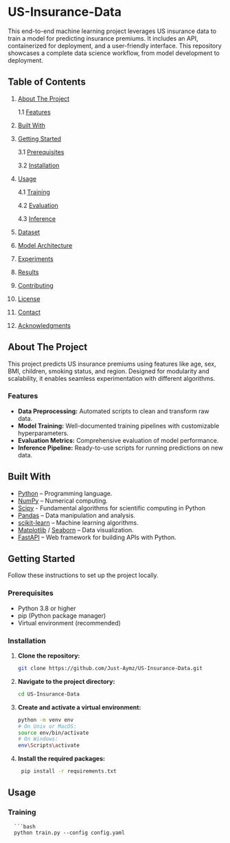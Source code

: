 # US-Insurance-Data

This end-to-end machine learning project leverages US insurance data to train a model for predicting insurance premiums. It includes an API, containerized for deployment, and a user-friendly interface. This repository showcases a complete data science workflow, from model development to deployment.

## Table of Contents

1. [About The Project](#about-the-project)
     
    1.1 [Features](#features)
2. [Built With](#built-with)
3. [Getting Started](#getting-started)
     
    3.1 [Prerequisites](#prerequisites)
   
    3.2 [Installation](#installation)
   
4. [Usage](#usage)
   
    4.1 [Training](#training)
   
    4.2 [Evaluation](#evaluation)
   
    4.3 [Inference](#inference)
   
8. [Dataset](#dataset)
9. [Model Architecture](#model-architecture)
10. [Experiments](#experiments)
11. [Results](#results)
12. [Contributing](#contributing)
13. [License](#license)
14. [Contact](#contact)
15. [Acknowledgments](#acknowledgments)

## **About The Project**

This project predicts US insurance premiums using features like age, sex, BMI, children, smoking status, and region. Designed for modularity and scalability, it enables seamless experimentation with different algorithms.

### Features

- **Data Preprocessing:** Automated scripts to clean and transform raw data.
- **Model Training:** Well-documented training pipelines with customizable hyperparameters.
- **Evaluation Metrics:** Comprehensive evaluation of model performance.
- **Inference Pipeline:** Ready-to-use scripts for running predictions on new data.

## Built With

- [Python](https://www.python.org/) – Programming language.
- [NumPy](https://numpy.org/) – Numerical computing.
- [Scipy](https://scipy.org/) - Fundamental algorithms for scientific computing in Python
- [Pandas](https://pandas.pydata.org/) – Data manipulation and analysis.
- [scikit-learn](https://scikit-learn.org/) – Machine learning algorithms.
- [Matplotlib](https://matplotlib.org/) / [Seaborn](https://seaborn.pydata.org/) – Data visualization.
- [FastAPI](https://fastapi.tiangolo.com/) – Web framework for building APIs with Python.

## Getting Started

Follow these instructions to set up the project locally.

### Prerequisites

- Python 3.8 or higher
- pip (Python package manager)
- Virtual environment (recommended)

### Installation

1. **Clone the repository:**
   ```bash
   git clone https://github.com/Just-Aymz/US-Insurance-Data.git
   
2. **Navigate to the project directory:**
    ```bash
    cd US-Insurance-Data

3. **Create and activate a virtual environment:**
      ```bash
      python -m venv env
      # On Unix or MacOS:
      source env/bin/activate
      # On Windows:
      env\Scripts\activate

4. **Install the required packages:**
    ```bash
     pip install -r requirements.txt

## Usage

### Training
      ```bash
      python train.py --config config.yaml


